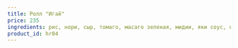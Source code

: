 ```yaml
---
title: Ролл "Игай"
price: 235
ingredients: рис, нори, сыр, томаго, масаго зеленая, мидии, яки соус, кунжут черный
product_id: hr04
---
```




